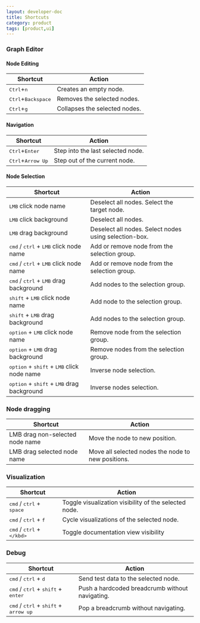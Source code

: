 ```yaml
---
layout: developer-doc
title: Shortcuts
category: product
tags: [product,ui]
---
```


### Graph Editor


#### Node Editing
| Shortcut | Action |
| -------- | ------ |
| <kbd>Ctrl</kbd>+<kbd>n</kbd> | Creates an empty node. |
| <kbd>Ctrl</kbd>+<kbd>Backspace</kbd> | Removes the selected nodes. |
| <kbd>Ctrl</kbd>+<kbd>g</kbd> | Collapses the selected nodes. |

#### Navigation

| Shortcut | Action |
| -------- | ------ |
| <kbd>Ctrl</kbd>+<kbd>Enter</kbd> | Step into the last selected node.
| <kbd>Ctrl</kbd>+<kbd>Arrow Up</kbd> | Step out of the current node.


#### Node Selection

| Shortcut | Action |
| --- | --- |
| <kbd>LMB</kbd> click node name                                        | Deselect all nodes. Select the target node. |
| <kbd>LMB</kbd> click background                                       | Deselect all nodes. |
| <kbd>LMB</kbd> drag background                                        | Deselect all nodes. Select nodes using selection-box. |
| <kbd>cmd</kbd> / <kbd>ctrl</kbd> + <kbd>LMB</kbd> click node name     | Add or remove node from the selection group. |
| <kbd>cmd</kbd> / <kbd>ctrl</kbd> + <kbd>LMB</kbd> click node name     | Add or remove node from the selection group. |
| <kbd>cmd</kbd> / <kbd>ctrl</kbd> + <kbd>LMB</kbd> drag background     | Add nodes to the selection group. |
| <kbd>shift</kbd> + <kbd>LMB</kbd> click node name                     | Add node to the selection group. |
| <kbd>shift</kbd> + <kbd>LMB</kbd> drag background                     | Add nodes to the selection group. |
| <kbd>option</kbd> + <kbd>LMB</kbd> click node name                    | Remove node from the selection group. |
| <kbd>option</kbd> + <kbd>LMB</kbd> drag background                    | Remove nodes from the selection group. |
| <kbd>option</kbd> + <kbd>shift</kbd> + <kbd>LMB</kbd> click node name | Inverse node selection. |
| <kbd>option</kbd> + <kbd>shift</kbd> + <kbd>LMB</kbd> drag background | Inverse nodes selection. |



### Node dragging

| Shortcut | Action |
| -------- | ------ |
| LMB drag non-selected node name | Move the node to new position. |
| LMB drag selected node name     | Move all selected nodes the node to new positions. |



### Visualization

| Shortcut | Action |
| -------- | ------ |
| <kbd>cmd</kbd> / <kbd>ctrl</kbd> + <kbd>space</kbd> | Toggle visualization visibility of the selected node. |
| <kbd>cmd</kbd> / <kbd>ctrl</kbd> + <kbd>f</kbd>     | Cycle visualizations of the selected node. |
| <kbd>cmd</kbd> / <kbd>ctrl</kbd> + <kbd>\</kbd>     | Toggle documentation view visibility |

### Debug
| Shortcut | Action |
| -------- | ------ |
| <kbd>cmd</kbd> / <kbd>ctrl</kbd> + <kbd>d</kbd>     | Send test data to the selected node. |
| <kbd>cmd</kbd> / <kbd>ctrl</kbd> + <kbd>shift</kbd> + <kbd>enter</kbd> | Push a hardcoded breadcrumb without navigating. |
| <kbd>cmd</kbd> / <kbd>ctrl</kbd> + <kbd>shift</kbd> + <kbd>arrow up</kbd> | Pop a breadcrumb without navigating. |
